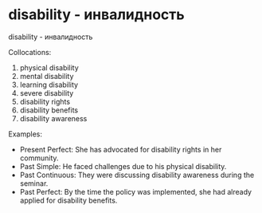 # disability - инвалидность

disability - инвалидность

Collocations:

1. physical disability
2. mental disability
3. learning disability
4. severe disability
5. disability rights
6. disability benefits
7. disability awareness

Examples:

- Present Perfect: She has advocated for disability rights in her community.
- Past Simple: He faced challenges due to his physical disability.
- Past Continuous: They were discussing disability awareness during the seminar.
- Past Perfect: By the time the policy was implemented, she had already applied for disability benefits.

